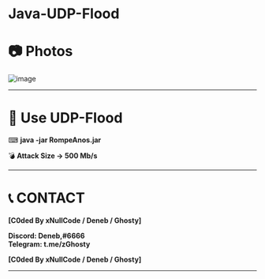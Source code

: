 # Java-UDP-Flood

# __📷 Photos__

![image](https://cdn.discordapp.com/attachments/805262407646576711/878392287867064320/57GjmdWUw.png)

****
# __💎 Use UDP-Flood__

⌨ __java -jar RompeAnos.jar__

💣 **Attack Size -> 500 Mb/s**

****
# 📞 __CONTACT__

__[C0ded By xNullCode / Deneb / Ghosty]__
                        
__Discord: Deneb,#6666__    
__Telegram: t.me/zGhosty__       

__[C0ded By xNullCode / Deneb / Ghosty]__

****
